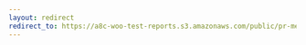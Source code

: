 ```yaml
---
layout: redirect
redirect_to: https://a8c-woo-test-reports.s3.amazonaws.com/public/pr-merge/45235/e2e/index.html
---
```

